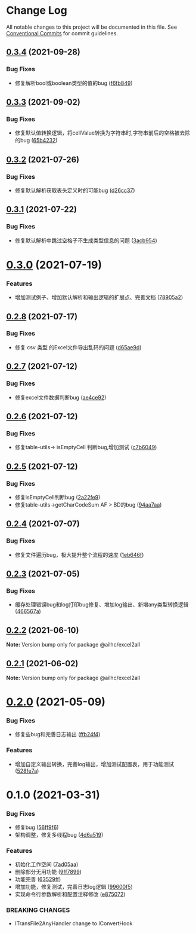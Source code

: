 # Change Log

All notable changes to this project will be documented in this file.
See [Conventional Commits](https://conventionalcommits.org) for commit guidelines.

## [0.3.4](https://github.com/AILHC/EasyGameFrameworkOpen/compare/@ailhc/excel2all@0.3.3...@ailhc/excel2all@0.3.4) (2021-09-28)


### Bug Fixes

* 修复解析bool或boolean类型的值的bug ([f6fb849](https://github.com/AILHC/EasyGameFrameworkOpen/commit/f6fb849c2376ea603735f9b1b4116801cf65c1df))





## [0.3.3](https://github.com/AILHC/EasyGameFrameworkOpen/compare/@ailhc/excel2all@0.3.2...@ailhc/excel2all@0.3.3) (2021-09-02)


### Bug Fixes

* 修复默认值转换逻辑，将cellValue转换为字符串时,字符串前后的空格被去除的bug ([65b4232](https://github.com/AILHC/EasyGameFrameworkOpen/commit/65b4232e324d7903fcb0197ba9582c0d92f27293))





## [0.3.2](https://github.com/AILHC/EasyGameFrameworkOpen/compare/@ailhc/excel2all@0.3.1...@ailhc/excel2all@0.3.2) (2021-07-26)


### Bug Fixes

* 修复默认解析获取表头定义时的可能bug ([d26cc37](https://github.com/AILHC/EasyGameFrameworkOpen/commit/d26cc376779df17fd31f99038fe74ccff4efd9a9))





## [0.3.1](https://github.com/AILHC/EasyGameFrameworkOpen/compare/@ailhc/excel2all@0.3.0...@ailhc/excel2all@0.3.1) (2021-07-22)


### Bug Fixes

* 修复默认解析中跳过空格子不生成类型信息的问题 ([3acb954](https://github.com/AILHC/EasyGameFrameworkOpen/commit/3acb954d3971bb016f6613b35dbc8869f3f9a41e))





# [0.3.0](https://github.com/AILHC/EasyGameFrameworkOpen/compare/@ailhc/excel2all@0.2.8...@ailhc/excel2all@0.3.0) (2021-07-19)


### Features

* 增加测试例子、增加默认解析和输出逻辑的扩展点、完善文档 ([78905a2](https://github.com/AILHC/EasyGameFrameworkOpen/commit/78905a2d66eae735e1de37b2ed6c727ecb7e29c4))





## [0.2.8](https://github.com/AILHC/EasyGameFrameworkOpen/compare/@ailhc/excel2all@0.2.7...@ailhc/excel2all@0.2.8) (2021-07-17)


### Bug Fixes

* 修复 csv 类型 的Excel文件导出乱码的问题 ([d65ae9d](https://github.com/AILHC/EasyGameFrameworkOpen/commit/d65ae9d4412f6a334d72975fbb3639b57f16d21f))





## [0.2.7](https://github.com/AILHC/EasyGameFrameworkOpen/compare/@ailhc/excel2all@0.2.6...@ailhc/excel2all@0.2.7) (2021-07-12)


### Bug Fixes

* 修复excel文件数据判断bug ([ae4ce92](https://github.com/AILHC/EasyGameFrameworkOpen/commit/ae4ce92519718cf374294795c7a5b914eac02b13))





## [0.2.6](https://github.com/AILHC/EasyGameFrameworkOpen/compare/@ailhc/excel2all@0.2.5...@ailhc/excel2all@0.2.6) (2021-07-12)


### Bug Fixes

* 修复table-utils-> isEmptyCell 判断bug,增加测试 ([c7b6049](https://github.com/AILHC/EasyGameFrameworkOpen/commit/c7b6049f80168ee95d1d4a618030e3ef183a4fd5))





## [0.2.5](https://github.com/AILHC/EasyGameFrameworkOpen/compare/@ailhc/excel2all@0.2.4...@ailhc/excel2all@0.2.5) (2021-07-12)


### Bug Fixes

* 修复isEmptyCell判断bug ([2a22fe9](https://github.com/AILHC/EasyGameFrameworkOpen/commit/2a22fe9d961a39385de5d742711af6524b900c2e))
* 修复table-utils->getCharCodeSum AF > BD的bug ([94aa7aa](https://github.com/AILHC/EasyGameFrameworkOpen/commit/94aa7aab689a99c03d0521a3ff41e9feff4704e5))





## [0.2.4](https://github.com/AILHC/EasyGameFrameworkOpen/compare/@ailhc/excel2all@0.2.3...@ailhc/excel2all@0.2.4) (2021-07-07)


### Bug Fixes

* 修复文件遍历bug，极大提升整个流程的速度 ([1eb646f](https://github.com/AILHC/EasyGameFrameworkOpen/commit/1eb646f94252c5af974f54732a9585784e3bb788))





## [0.2.3](https://github.com/AILHC/EasyGameFrameworkOpen/compare/@ailhc/excel2all@0.2.2...@ailhc/excel2all@0.2.3) (2021-07-05)


### Bug Fixes

* 缓存处理错误bug和log打印bug修复、增加log输出、新增any类型转换逻辑 ([466567a](https://github.com/AILHC/EasyGameFrameworkOpen/commit/466567a7fec3a88313b943be2b80aed70ed784ab))





## [0.2.2](https://github.com/AILHC/EasyGameFrameworkOpen/compare/@ailhc/excel2all@0.2.0...@ailhc/excel2all@0.2.2) (2021-06-10)

**Note:** Version bump only for package @ailhc/excel2all





## [0.2.1](https://github.com/AILHC/EasyGameFrameworkOpen/compare/@ailhc/excel2all@0.2.0...@ailhc/excel2all@0.2.1) (2021-06-02)

**Note:** Version bump only for package @ailhc/excel2all





# [0.2.0](https://github.com/AILHC/EasyGameFrameworkOpen/compare/@ailhc/excel2all@0.1.0...@ailhc/excel2all@0.2.0) (2021-05-09)


### Bug Fixes

* 修复些bug和完善日志输出 ([ffb24f4](https://github.com/AILHC/EasyGameFrameworkOpen/commit/ffb24f45ba27696d49631423fd11eac84b6b8105))


### Features

* 增加自定义输出转换，完善log输出，增加测试配置表，用于功能测试 ([528fe7a](https://github.com/AILHC/EasyGameFrameworkOpen/commit/528fe7a3536fd11bf1aed64c41ebedde97871cbe))





# 0.1.0 (2021-03-31)


### Bug Fixes

* 修复bug ([56ff9f6](https://github.com/AILHC/EasyGameFrameworkOpen/commit/56ff9f698d1927c05f57915b28f4a8a7a956489e))
* 架构调整，修复多线程bug ([4d6a519](https://github.com/AILHC/EasyGameFrameworkOpen/commit/4d6a519f0bf55623be067b79d2eda56ece5dc9ec))


### Features

* 初始化工作空间 ([7ad05aa](https://github.com/AILHC/EasyGameFrameworkOpen/commit/7ad05aad5b39e011ec140decfb59f0fae486c29c))
* 删除部分无用功能 ([9ff7899](https://github.com/AILHC/EasyGameFrameworkOpen/commit/9ff78997f314ca3b2e362445ad18a27443576a10))
* 功能完善 ([63529ff](https://github.com/AILHC/EasyGameFrameworkOpen/commit/63529ffd0cbb9da672b42e168ec98faedb2502b1))
* 增加功能，修复测试，完善日志log逻辑 ([99600f5](https://github.com/AILHC/EasyGameFrameworkOpen/commit/99600f51ab778d9995ad3e82dad78e4c0e8417fa))
* 实现命令行参数解析和配置注释修改 ([e875072](https://github.com/AILHC/EasyGameFrameworkOpen/commit/e875072dfd93ce57ca544f9632e8cf1517c6a4ae))


### BREAKING CHANGES

* ITransFile2AnyHandler change to IConvertHook
